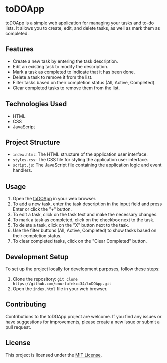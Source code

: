 # toDOApp

toDOApp is a simple web application for managing your tasks and to-do lists. It allows you to create, edit, and delete tasks, as well as mark them as completed.

## Features

- Create a new task by entering the task description.
- Edit an existing task to modify the description.
- Mark a task as completed to indicate that it has been done.
- Delete a task to remove it from the list.
- Filter tasks based on their completion status (All, Active, Completed).
- Clear completed tasks to remove them from the list.

## Technologies Used

- HTML
- CSS
- JavaScript

## Project Structure

- `index.html`: The HTML structure of the application user interface.
- `styles.css`: The CSS file for styling the application user interface.
- `script.js`: The JavaScript file containing the application logic and event handlers.

## Usage

1. Open the [toDOApp](https://kielerbasicslider.netlify.app/) in your web browser.
2. To add a new task, enter the task description in the input field and press Enter or click the "+" button.
3. To edit a task, click on the task text and make the necessary changes.
4. To mark a task as completed, click on the checkbox next to the task.
5. To delete a task, click on the "X" button next to the task.
6. Use the filter buttons (All, Active, Completed) to show tasks based on their completion status.
7. To clear completed tasks, click on the "Clear Completed" button.

## Development Setup

To set up the project locally for development purposes, follow these steps:

1. Clone the repository: `git clone https://github.com/onurtufekci34/toDOApp.git`
2. Open the `index.html` file in your web browser.

## Contributing

Contributions to the toDOApp project are welcome. If you find any issues or have suggestions for improvements, please create a new issue or submit a pull request.

## License

This project is licensed under the [MIT License](LICENSE).
